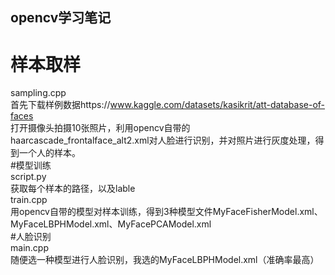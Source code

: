 ## opencv学习笔记

# 样本取样  
sampling.cpp  
首先下载样例数据https://www.kaggle.com/datasets/kasikrit/att-database-of-faces  
打开摄像头拍摄10张照片，利用opencv自带的haarcascade_frontalface_alt2.xml对人脸进行识别，并对照片进行灰度处理，得到一个人的样本。  
#模型训练  
script.py  
获取每个样本的路径，以及lable  
train.cpp  
用opencv自带的模型对样本训练，得到3种模型文件MyFaceFisherModel.xml、MyFaceLBPHModel.xml、MyFacePCAModel.xml  
#人脸识别  
main.cpp  
随便选一种模型进行人脸识别，我选的MyFaceLBPHModel.xml（准确率最高）  
